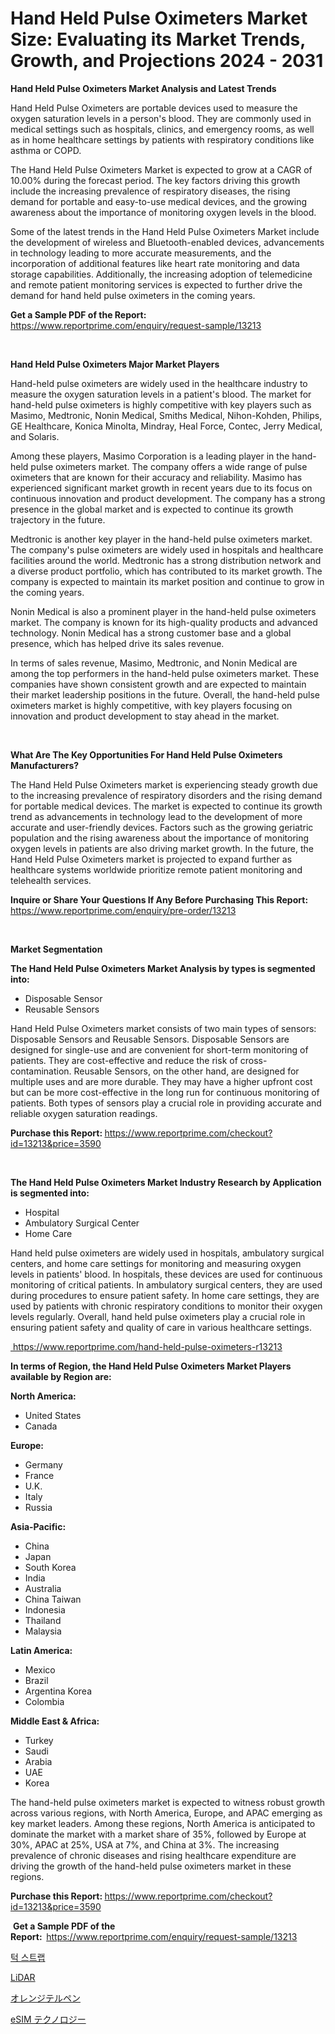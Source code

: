 <p><h1>Hand Held Pulse Oximeters Market Size: Evaluating its Market Trends, Growth, and Projections 2024 - 2031</h1></p><p><strong>Hand Held Pulse Oximeters Market Analysis and Latest Trends</strong></p>
<p><p>Hand Held Pulse Oximeters are portable devices used to measure the oxygen saturation levels in a person's blood. They are commonly used in medical settings such as hospitals, clinics, and emergency rooms, as well as in home healthcare settings by patients with respiratory conditions like asthma or COPD.</p><p>The Hand Held Pulse Oximeters Market is expected to grow at a CAGR of 10.00% during the forecast period. The key factors driving this growth include the increasing prevalence of respiratory diseases, the rising demand for portable and easy-to-use medical devices, and the growing awareness about the importance of monitoring oxygen levels in the blood.</p><p>Some of the latest trends in the Hand Held Pulse Oximeters Market include the development of wireless and Bluetooth-enabled devices, advancements in technology leading to more accurate measurements, and the incorporation of additional features like heart rate monitoring and data storage capabilities. Additionally, the increasing adoption of telemedicine and remote patient monitoring services is expected to further drive the demand for hand held pulse oximeters in the coming years.</p></p>
<p><strong>Get a Sample PDF of the Report:&nbsp;</strong> <a href="https://www.reportprime.com/enquiry/request-sample/13213">https://www.reportprime.com/enquiry/request-sample/13213</a></p>
<p>&nbsp;</p>
<p><strong>Hand Held Pulse Oximeters Major Market Players</strong></p>
<p><p>Hand-held pulse oximeters are widely used in the healthcare industry to measure the oxygen saturation levels in a patient's blood. The market for hand-held pulse oximeters is highly competitive with key players such as Masimo, Medtronic, Nonin Medical, Smiths Medical, Nihon-Kohden, Philips, GE Healthcare, Konica Minolta, Mindray, Heal Force, Contec, Jerry Medical, and Solaris.</p><p>Among these players, Masimo Corporation is a leading player in the hand-held pulse oximeters market. The company offers a wide range of pulse oximeters that are known for their accuracy and reliability. Masimo has experienced significant market growth in recent years due to its focus on continuous innovation and product development. The company has a strong presence in the global market and is expected to continue its growth trajectory in the future.</p><p>Medtronic is another key player in the hand-held pulse oximeters market. The company's pulse oximeters are widely used in hospitals and healthcare facilities around the world. Medtronic has a strong distribution network and a diverse product portfolio, which has contributed to its market growth. The company is expected to maintain its market position and continue to grow in the coming years.</p><p>Nonin Medical is also a prominent player in the hand-held pulse oximeters market. The company is known for its high-quality products and advanced technology. Nonin Medical has a strong customer base and a global presence, which has helped drive its sales revenue.</p><p>In terms of sales revenue, Masimo, Medtronic, and Nonin Medical are among the top performers in the hand-held pulse oximeters market. These companies have shown consistent growth and are expected to maintain their market leadership positions in the future. Overall, the hand-held pulse oximeters market is highly competitive, with key players focusing on innovation and product development to stay ahead in the market.</p></p>
<p>&nbsp;</p>
<p><strong>What Are The Key Opportunities For Hand Held Pulse Oximeters Manufacturers?</strong></p>
<p><p>The Hand Held Pulse Oximeters market is experiencing steady growth due to the increasing prevalence of respiratory disorders and the rising demand for portable medical devices. The market is expected to continue its growth trend as advancements in technology lead to the development of more accurate and user-friendly devices. Factors such as the growing geriatric population and the rising awareness about the importance of monitoring oxygen levels in patients are also driving market growth. In the future, the Hand Held Pulse Oximeters market is projected to expand further as healthcare systems worldwide prioritize remote patient monitoring and telehealth services.</p></p>
<p><strong>Inquire or Share Your Questions If Any Before Purchasing This Report:</strong> <a href="https://www.reportprime.com/enquiry/pre-order/13213">https://www.reportprime.com/enquiry/pre-order/13213</a></p>
<p>&nbsp;</p>
<p><strong>Market Segmentation</strong></p>
<p><strong>The Hand Held Pulse Oximeters Market Analysis by types is segmented into:</strong></p>
<p><ul><li>Disposable Sensor</li><li>Reusable Sensors</li></ul></p>
<p><p>Hand Held Pulse Oximeters market consists of two main types of sensors: Disposable Sensors and Reusable Sensors. Disposable Sensors are designed for single-use and are convenient for short-term monitoring of patients. They are cost-effective and reduce the risk of cross-contamination. Reusable Sensors, on the other hand, are designed for multiple uses and are more durable. They may have a higher upfront cost but can be more cost-effective in the long run for continuous monitoring of patients. Both types of sensors play a crucial role in providing accurate and reliable oxygen saturation readings.</p></p>
<p><strong>Purchase this Report:&nbsp;</strong><a href="https://www.reportprime.com/checkout?id=13213&price=3590">https://www.reportprime.com/checkout?id=13213&price=3590</a></p>
<p>&nbsp;</p>
<p><strong>The Hand Held Pulse Oximeters Market Industry Research by Application is segmented into:</strong></p>
<p><ul><li>Hospital</li><li>Ambulatory Surgical Center</li><li>Home Care</li></ul></p>
<p><p>Hand held pulse oximeters are widely used in hospitals, ambulatory surgical centers, and home care settings for monitoring and measuring oxygen levels in patients' blood. In hospitals, these devices are used for continuous monitoring of critical patients. In ambulatory surgical centers, they are used during procedures to ensure patient safety. In home care settings, they are used by patients with chronic respiratory conditions to monitor their oxygen levels regularly. Overall, hand held pulse oximeters play a crucial role in ensuring patient safety and quality of care in various healthcare settings.</p></p>
<p><a href="https://www.reportprime.com/hand-held-pulse-oximeters-r13213">&nbsp;https://www.reportprime.com/hand-held-pulse-oximeters-r13213</a></p>
<p><strong>In terms of Region, the Hand Held Pulse Oximeters Market Players available by Region are:</strong></p>
<p>
    <p> <strong> North America: </strong>
        <ul>
            <li>United States</li>
            <li>Canada</li>
        </ul>
        </p> 
    <p> <strong> Europe: </strong>
        <ul>
            <li>Germany</li>
            <li>France</li>
            <li>U.K.</li>
            <li>Italy</li>
            <li>Russia</li>
        </ul>
        </p> 
    <p> <strong> Asia-Pacific: </strong>
        <ul>
            <li>China</li>
            <li>Japan</li>
            <li>South Korea</li>
            <li>India</li>
            <li>Australia</li>
            <li>China Taiwan</li>
            <li>Indonesia</li>
            <li>Thailand</li>
            <li>Malaysia</li>
        </ul>
        </p> 
    <p> <strong> Latin America: </strong>
        <ul>
            <li>Mexico</li>
            <li>Brazil</li>
            <li>Argentina Korea</li>
            <li>Colombia</li>
        </ul>
        </p> 
    <p> <strong> Middle East & Africa: </strong>
        <ul>
            <li>Turkey</li>
            <li>Saudi</li>
            <li>Arabia</li>
            <li>UAE</li>
            <li>Korea</li>
        </ul>
    </p>
    </p>
<p><p>The hand-held pulse oximeters market is expected to witness robust growth across various regions, with North America, Europe, and APAC emerging as key market leaders. Among these regions, North America is anticipated to dominate the market with a market share of 35%, followed by Europe at 30%, APAC at 25%, USA at 7%, and China at 3%. The increasing prevalence of chronic diseases and rising healthcare expenditure are driving the growth of the hand-held pulse oximeters market in these regions.</p></p>
<p><strong>Purchase this Report: </strong><a href="https://www.reportprime.com/checkout?id=13213&price=3590">https://www.reportprime.com/checkout?id=13213&price=3590</a></p>
<p>&nbsp;<strong>Get a Sample PDF of the Report:&nbsp;&nbsp;</strong><a href="https://www.reportprime.com/enquiry/request-sample/13213">https://www.reportprime.com/enquiry/request-sample/13213</a></p>
<p><strong></strong></p>
<p><p><a href="https://github.com/fernandotryO5lson96765/Market-Research-Report-List-1/blob/main/274679429266.md">턱 스트랩</a></p><p><a href="https://medium.com/@levihamilton5801940/lidar%E5%B8%82%E5%A0%B4%E5%88%86%E6%9E%90-%E3%81%9D%E3%81%AEcagr-%E5%B8%82%E5%A0%B4%E3%82%BB%E3%82%B0%E3%83%A1%E3%83%B3%E3%83%86%E3%83%BC%E3%82%B7%E3%83%A7%E3%83%B3%E3%81%8A%E3%82%88%E3%81%B3%E4%B8%96%E7%95%8C%E3%81%AE%E7%94%A3%E6%A5%AD%E6%A6%82%E8%A6%81-de74002ca8fa">LiDAR</a></p><p><a href="https://medium.com/@cierrahayes94/%E3%82%AA%E3%83%AC%E3%83%B3%E3%82%B8%E3%83%86%E3%83%AB%E3%83%9A%E3%83%B3%E5%B8%82%E5%A0%B4%E3%81%AE%E8%A6%8F%E6%A8%A1%E3%81%A8%E5%B8%82%E5%A0%B4%E5%8B%95%E5%90%91-%E5%AE%8C%E5%85%A8%E3%81%AA%E6%A5%AD%E7%95%8C%E6%A6%82%E8%A6%81-2024%E5%B9%B4%E3%81%8B%E3%82%892031%E5%B9%B4-89d52ff05a90">オレンジテルペン</a></p><p><a href="https://medium.com/@mookiesville/esim%E3%83%86%E3%82%AF%E3%83%8E%E3%83%AD%E3%82%B8%E3%83%BC%E5%B8%82%E5%A0%B4%E8%AA%BF%E6%9F%BB%E3%83%AC%E3%83%9D%E3%83%BC%E3%83%88-%E3%81%9D%E3%81%AE%E6%AD%B4%E5%8F%B2%E3%81%A82024%E5%B9%B4%E3%81%8B%E3%82%892031%E5%B9%B4%E3%81%BE%E3%81%A7%E3%81%AE%E4%BA%88%E6%B8%AC-6191627e6b6a">eSIM テクノロジー</a></p></p>